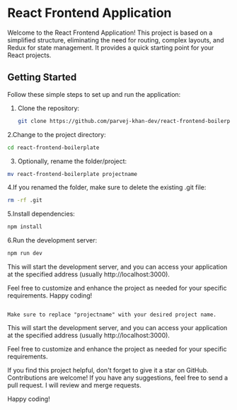 # React Frontend Application

Welcome to the React Frontend Application! This project is based on a simplified structure, eliminating the need for routing, complex layouts, and Redux for state management. It provides a quick starting point for your React projects.

## Getting Started

Follow these simple steps to set up and run the application:

1. Clone the repository:

   ```bash
   git clone https://github.com/parvej-khan-dev/react-frontend-boilerplate.git
   ```


2.Change to the project directory:
```bash
cd react-frontend-boilerplate
```

3. Optionally, rename the folder/project:

```bash
mv react-frontend-boilerplate projectname
```

4.If you renamed the folder, make sure to delete the existing .git file:

```bash
rm -rf .git

```

5.Install dependencies:

```bash
npm install
```

6.Run the development server:

```bash
npm run dev
```

This will start the development server, and you can access your application at the specified address (usually http://localhost:3000).

Feel free to customize and enhance the project as needed for your specific requirements. Happy coding!

```vbnet

Make sure to replace "projectname" with your desired project name.

```

This will start the development server, and you can access your application at the specified address (usually http://localhost:3000).

Feel free to customize and enhance the project as needed for your specific requirements.

If you find this project helpful, don't forget to give it a star on GitHub. Contributions are welcome! If you have any suggestions, feel free to send a pull request. I will review and merge requests.

Happy coding!